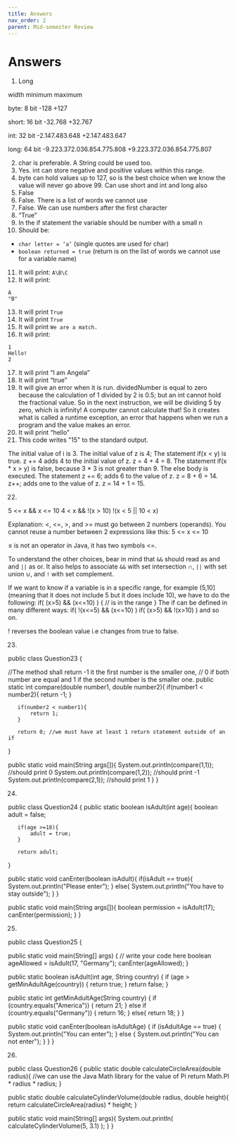 ```yaml
---
title: Answers
nav_order: 2
parent: Mid-semester Review
---
```


# Answers

1. Long

width minimum maximum

byte: 8 bit -128 +127

short: 16 bit -32.768 +32.767

int: 32 bit -2.147.483.648 +2.147.483.647

long: 64 bit -9.223.372.036.854.775.808 +9.223.372.036.854.775.807


2. char is preferable. A String could be used too.
3. Yes. int can store negative and positive values within this range.
4. byte can hold values up to 127, so is the best choice when we know the value will never go above 99. Can use short and int and long also
5. False
6. False. There is a list of words we cannot use
7. False. We can use numbers after the first character
8. “True”
9. In the if statement the variable should be number with a small n
10. Should be:
  - `char letter = ‘a’`  (single quotes are used for char)
  - `boolean returned = true` (return is on the list of words we cannot use for a variable name)
11. It will print: `A\B\C`
12. It will print:
```
A
"B"
```

13.   It will print `True`
14.   It will print `True`
15.   It will print `We are a match.`
16.   It will print:
```
1
Hello!
2
```

17.  It will print “I am Angela”
18.  It will print “true”
19.  It will give an error when it is run. dividedNumber is equal to zero because the  calculation of 1 divided by 2 is 0.5; but an int cannot hold the fractional value. So in the next instruction, we will be dividing 5 by zero, which is infinity! A computer cannot calculate that! So it creates what is called a runtime exception, an error that happens when we run a program and the value makes an error.
20. It will print “hello”
21. This code writes "15" to the standard output.

The initial value of i is 3.
The initial value of z is 4;
The statement if(x < y) is true. z += 4 adds 4 to the initial value of z.
z = 4 + 4 = 8.
The statement if(x * x > y) is false, because 3 * 3 is not greater than 9.
The else body is executed.
The statement z += 6; adds 6 to the value of z.
z = 8 + 6 = 14.
z++; adds one to the value of z.
z = 14 + 1 = 15.

22.
5 <= x && x <= 10
4 < x && !(x > 10)
!(x < 5 || 10 < x)

Explanation:
<, <=, >, and >= must go between 2 numbers (operands). You cannot reuse a number between 2 expressions like this: 5 <= x <= 10

≤ is not an operator in Java, it has two symbols <=.

To understand the other choices, bear in mind that `&&` should read as and and `||` as or. It also helps to associate `&&` with set intersection ∩, `||` with set union ∪, and `!` with set complement.


If we want to know if a variable is in a specific range, for example (5,10] (meaning that it does not include 5 but it does include 10), we have to do the following:
if( (x>5) && (x<=10) )
{
// is in the range
}
The if can be defined in many different ways:
if( !(x<=5) && (x<=10) )
if( (x>5) && !(x>10) )
and so on.

! reverses the boolean value i.e changes from true to false.

23.

public class Question23 {

   //The method shall return -1 it the first number is the smaller one,
   // 0 if both number are equal and 1 if the second number is the smaller one.
   public static int compare(double number1, double number2){
       if(number1 < number2){
           return -1;
       }

       if(number2 < number1){
           return 1;
       }

       return 0; //we must have at least 1 return statement outside of an if
   }

   public static void main(String args[]){
       System.out.println(compare(1,1)); //should print 0
       System.out.println(compare(1,2)); //should print -1
       System.out.println(compare(2,1)); //should print 1
   }
}


24.

public class Question24 {
   public static boolean isAdult(int age){
       boolean adult = false;

       if(age >=18){
           adult = true;
       }

       return adult;
   }

   public static void canEnter(boolean isAdult){
       if(isAdult == true){
           System.out.println("Please enter");
       }
       else{
           System.out.println("You have to stay outside");
       }
   }

   public static void main(String args[]){
       boolean permission = isAdult(17);
       canEnter(permission);
   }
}


25.

public class Question25 {

   public static void main(String[] args)
   {
       // write your code here
       boolean ageAllowed = isAdult(17, "Germany");
       canEnter(ageAllowed);
   }

   public static boolean isAdult(int age, String country) {
       if (age > getMinAdultAge(country)) {
           return true;
       }
       return false;
   }

   public static int getMinAdultAge(String country)
   {
       if (country.equals("America"))
       {
           return 21;
       }
       else if (country.equals("Germany"))
       {
           return 16;
       }
       else{
           return 18;
       }
   }

   public static void canEnter(boolean isAdultAge)
   {
       if (isAdultAge == true)
       {
           System.out.println("You can enter");
       }
       else
       {
           System.out.println("You can not enter");
       }
   }
}

26.

public class Question26 {
   public static double calculateCircleArea(double radius){
       //we can use the Java Math library for the value of Pi
       return Math.PI * radius * radius;
   }

   public static double calculateCylinderVolume(double radius, double height){
       return calculateCircleArea(radius) * height;
   }

   public static void main(String[] args){
       System.out.println( calculateCylinderVolume(5, 3.1) );
   }
}

